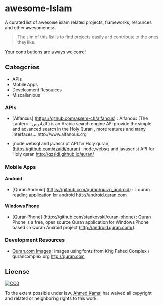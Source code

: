 # awesome-Islam
A curated list of awesome islam related projects, frameworks, resources and other awesomeness. 

> The aim of this list is to find projects easily and contribute to the ones they like.

Your contributions are always welcome!

## Categories
- APIs
- Mobile Apps
- Development Resources
- Miscallenious



### APIs

- [Alfanous] (https://github.com/assem-ch/alfanous) : Alfanous (The Lantern - الفانوس ) is an Arabic search engine API provide the simple and advanced search in the Holy Quran , more features and many interfaces... http://www.alfanous.org

- [node,websql and javascript API for Holy quran] (https://github.com/qzaidi/quran) : node,websql and javascript API for Holy quran http://qzaidi.github.io/quran/

### Mobile Apps
#### Android
  
  - [Quran Android] (https://github.com/quran/quran_android) : a quran reading application for android http://android.quran.com

#### Windows Phone
  - [Quran Phone] (https://github.com/stankovski/quran-phone) : Quran Phone is a free, open source Quran application for Windows Phone based on Quran Android project (http://android.quran.com/). 

### Development Resources

- [Quran.com Images](https://github.com/quran/quran.com-images) : images using fonts from King Fahed Complex / qurancomplex.org http://quran.com


## License

[![CC0](http://i.creativecommons.org/p/zero/1.0/88x31.png)](http://creativecommons.org/publicdomain/zero/1.0/)

To the extent possible under law, [Ahmed Kamal](http://github.com/AhmedKamal/) has waived all copyright and related or neighboring rights to this work.
